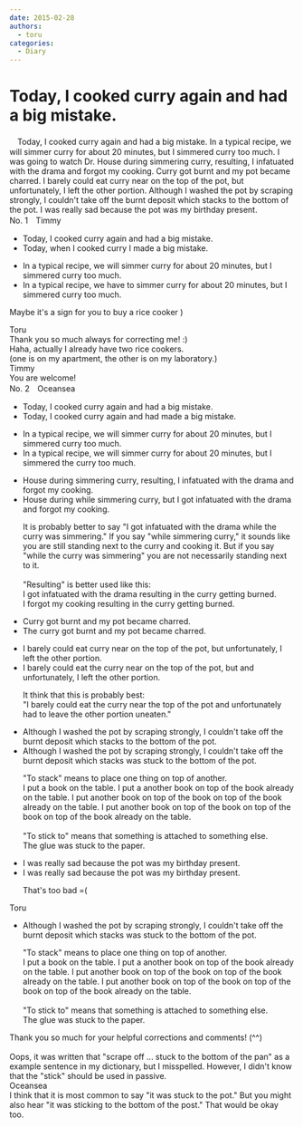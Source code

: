 ```yaml
---
date: 2015-02-28
authors:
  - toru
categories:
  - Diary
---
```


<h1 id="subject_show">Today, I cooked curry again and had a big mistake.</h1>
<div class="date" hidden>Feb 28, 2015 20:42</div>
<div id="post"><div id="body_show_ori">
　Today, I cooked curry again and had a big mistake. In a typical recipe, we will simmer curry for about 20 minutes, but I simmered curry too much. I was going to watch Dr. House during simmering curry, resulting, I infatuated with the drama and forgot my cooking. Curry got burnt and my pot became charred. I barely could eat curry near on the top of the pot, but unfortunately, I left the other portion. Although I washed the pot by scraping strongly, I couldn't take off the burnt deposit which stacks to the bottom of the pot. I was really sad because the pot was my birthday present.
</div></div>

<!-- more -->

<div id="block"><div class="first_name"> No. 1　<span class="just_name">Timmy</span></div><div id="block2">
<ul class="correction_field">
<li class="incorrect">Today, I cooked curry again and had a big mistake.</li>
<li class="corrected correct">
Today, <span class="f_blue">when</span> I cooked curry <span class="f_blue">I made</span> a big mistake.
</li>
</ul>
<ul class="correction_field">
<li class="incorrect">In a typical recipe, we will simmer curry for about 20 minutes, but I simmered curry too much.</li>
<li class="corrected correct">
In a typical recipe, we <span class="f_blue">have to</span> simmer curry for about 20 minutes, but I simmered curry too much.
</li>
</ul>
<p class="comment_small">
 Maybe it's a sign for you to buy a rice cooker )
</p>

</div><div class="name"><span class="just_name">Toru</span><br>
Thank you so much always for correcting me! :)<br/>Haha, actually I already have two rice cookers.<br/>(one is on my apartment, the other is on my laboratory.)
</div>
<div class="name"><span class="just_name">Timmy</span><br>
You are welcome!
</div>
</div>
<div id="block"><div class="first_name"> No. 2　<span class="just_name">Oceansea</span></div><div id="block2">
<ul class="correction_field">
<li class="incorrect">Today, I cooked curry again and had a big mistake.</li>
<li class="corrected correct">
Today, I cooked curry again and <span class="f_gray"><span class="sline">had </span></span><span class="f_red">made </span>a big mistake.
</li>
</ul>
<ul class="correction_field">
<li class="incorrect">In a typical recipe, we will simmer curry for about 20 minutes, but I simmered curry too much.</li>
<li class="corrected correct">
In a typical recipe, we will simmer curry for about 20 minutes, but I simmered <span class="f_blue">the</span> curry too much.
</li>
</ul>
<ul class="correction_field">
<li class="incorrect">House during simmering curry, resulting, I infatuated with the drama and forgot my cooking.</li>
<li class="corrected correct">
House <span class="sline"><span class="f_red">during</span></span> <span class="f_blue">while </span>simmering curry, <span class="f_red">but </span>I <span class="f_blue">got </span>infatuated with the drama and forgot my cooking.
<p class="correction_comment">It is probably better to say "I got infatuated with the drama while the curry was simmering." If you say "while simmering curry," it sounds like you are still standing next to the curry and cooking it. But if you say "while the curry was simmering" you are not necessarily standing next to it.<br/><br/>"Resulting" is better used like this:<br/>I got infatuated with the drama resulting in the curry getting burned.<br/>I forgot my cooking resulting in the curry getting burned.</p>
</li>
</ul>
<ul class="correction_field">
<li class="incorrect">Curry got burnt and my pot became charred.</li>
<li class="corrected correct">
<span class="f_blue">The c</span>urry got burnt and my pot became charred.
</li>
</ul>
<ul class="correction_field">
<li class="incorrect">I barely could eat curry near on the top of the pot, but unfortunately, I left the other portion.</li>
<li class="corrected correct">
I barely could eat <span class="f_blue">the</span> curry near <span class="f_red"><span class="sline">on </span></span>the top of the pot, <span class="f_gray"><span class="sline">but </span></span><span class="f_red">and </span>unfortunately, I left the other portion.
<p class="correction_comment">It think that this is probably best:<br/>"I barely could eat the curry near the top of the pot and unfortunately had to leave the other portion uneaten."</p>
</li>
</ul>
<ul class="correction_field">
<li class="incorrect">Although I washed the pot by scraping strongly, I couldn't take off the burnt deposit which stacks to the bottom of the pot.</li>
<li class="corrected correct">
Although I washed the pot by scraping strongly, I couldn't take off the burnt deposit which <span class="sline"><span class="f_gray">stacks </span></span><span class="f_red">was stuck</span> to the bottom of the pot.
<p class="correction_comment">"To stack" means to place one thing on top of another.<br/>I put a book on the table. I put a another book on top of the book already on the table. I put another book on top of the book on top of the book already on the table. I put another book on top of the book on top of the book on top of the book already on the table.<br/><br/>"To stick to" means that something is attached to something else.<br/>The glue was stuck to the paper.</p>
</li>
</ul>
<ul class="correction_field">
<li class="incorrect">I was really sad because the pot was my birthday present.</li>
<li class="corrected correct">
I was really sad because the pot was my birthday present.
<p class="correction_comment">That's too bad =(</p>
</li>
</ul>
</div><div class="name"><span class="just_name">Toru</span><br><div class="quote_field"><ul class="correction_field">
<li class="corrected correct">
Although I washed the pot by scraping strongly, I couldn't take off the burnt deposit which <span class="sline"><span class="f_gray">stacks </span></span><span class="f_red">was stuck</span> to the bottom of the pot.
<p class="correction_comment">
"To stack" means to place one thing on top of another.<br/>I put a book on the table. I put a another book on top of the book already on the table. I put another book on top of the book on top of the book already on the table. I put another book on top of the book on top of the book on top of the book already on the table.<br/><br/>"To stick to" means that something is attached to something else.<br/>The glue was stuck to the paper.
</p>
</li>
</ul></div>
Thank you so much for your helpful corrections and comments! (^^)<br/><br/>Oops, it was written that "scrape off ... stuck to the bottom of the pan" as a example sentence in my dictionary, but I misspelled. However, I didn't know that the "stick" should be used in passive.
</div>
<div class="name"><span class="just_name">Oceansea</span><br>
I think that it is most common to say "it was stuck to the pot." But you might also hear "it was sticking to the bottom of the post." That would be okay too.
</div>
</div>
